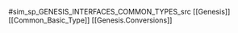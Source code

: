 #sim_sp_GENESIS_INTERFACES_COMMON_TYPES_src
[[Genesis]]
[[Common_Basic_Type]]
[[Genesis.Conversions]]
